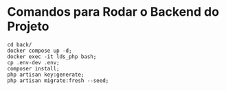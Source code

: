 # Comandos para Rodar o Backend do Projeto

```
cd back/
docker compose up -d;
docker exec -it lds_php bash;
cp .env-dev .env;
composer install;
php artisan key:generate;
php artisan migrate:fresh --seed;
```
